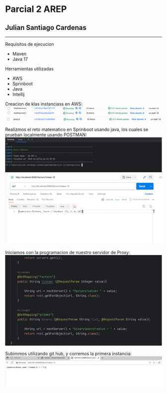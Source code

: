 # Parcial 2 AREP
## Julian Santiago Cardenas


--- 

Requisitos de ejecucion
- Maven
- Java 17


Herramientas utilizadas
- AWS
- Sprinboot
- Java
- Intellij

Creacion de klas instanciass en AWS:
![](images/instancias.png)
![](images/prueba.png)

Realizmos el reto matematico en Sprinboot usando java, los cuales se prueban localmente usando POSTMAN:
![](images/compila.png)
![](images/local.png)

Iniciamos con la programacion de nuestro servidor de Proxy:
![](images/proxy1.png)

Subimmos utilizando git hub, y corremos la primera instancia:
![](images/despliegue.png)
